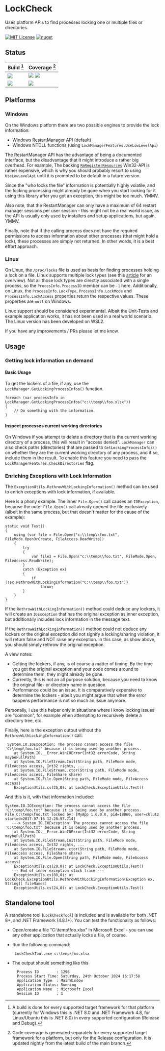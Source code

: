 # LockCheck

Uses platform APIs to find processes locking one or multiple files or directories.

[![MIT License](https://img.shields.io/github/license/cklutz/LockCheck?color=%230b0&style=flat-square)](https://github.com/cklutz/LockCheck/blob/master/LICENSE) 
[![nuget](https://img.shields.io/nuget/v/LockCheck?style=flat-square)](https://www.nuget.org/packages/LockCheck/)

## Status

<!--
Example for using the generaged bagdes:

![](https://cklutz.github.io/LockCheck/windows-net8.0-release/badge.svg?cache-control=max-age=300,private)](...)

Coverage badges are static files, include "cache-control" in url to make sure they refresh; values same as for GitHub badge.svg on builds

Here, we do not use them but rather generate them dynamically. In the end, this currently turns out to be more flexible and
easier overall.

Example:

[![](https://img.shields.io/badge/dynamic/json?url=https%3A%2F%2Fcklutz.github.io%2FLockCheck%2Fwindows-net8.0-release%2FSummary.json&query=%24.summary.linecoverage&label=net8.0&suffix=%25)]
-->

| Build [^1] | Coverage [^2] |
| -----------| --------------|
| [![](https://github.com/cklutz/LockCheck/workflows/Windows/badge.svg)](https://github.com/cklutz/LockCheck/actions?query=workflow%3AWindows) | [![](https://img.shields.io/badge/dynamic/json?url=https%3A%2F%2Fcklutz.github.io%2FLockCheck%2Fwindows-net8.0-release%2FSummary.json&query=%24.summary.linecoverage&label=net%208.0&suffix=%25)](https://cklutz.github.io/LockCheck/windows-net8.0-release) [![](https://img.shields.io/badge/dynamic/json?url=https%3A%2F%2Fcklutz.github.io%2FLockCheck%2Fwindows-net481-release%2FSummary.json&query=%24.summary.linecoverage&label=net%204.8&suffix=%25)](https://cklutz.github.io/LockCheck/windows-net481-release) |
| [![](https://github.com/cklutz/LockCheck/workflows/Ubuntu/badge.svg)](https://github.com/cklutz/LockCheck/actions?query=workflow%3AUbuntu) | [![](https://img.shields.io/badge/dynamic/json?url=https%3A%2F%2Fcklutz.github.io%2FLockCheck%2Fubuntu-net8.0-release%2FSummary.json&query=%24.summary.linecoverage&label=net%208.0&suffix=%25)](https://cklutz.github.io/LockCheck/ubuntu-net8.0-release) |

[^1]: A build is done for every supported target framework for that platform (currently for Windows this is .NET 8.0 and .NET Framework 4.8, for Linux/Ubuntu this is .NET 8.0) in every supported configuration (Release and Debug). 
[^2]: Code coverage is generated separately for every supported target framework for a platform, but only for the Release configuration. It is updated nightly from the latest build of the main branch.

## Platforms

### Windows

On the Windows platform there are two possible engines to provide the lock information:

* Windows RestartManager API (default)
* Windows NTDLL functions (using `LockManagerFeatures.UseLowLevelApi`)

The RestartManager API has the advantage of being a documented interface, but
the disadvantage that it might introduce a rather big overhead. For example,
The backing [`RmRegisterResources`](https://docs.microsoft.com/en-us/windows/win32/api/restartmanager/nf-restartmanager-rmregisterresources)
Win32-API is rather expensive, which is why you should probably resort to using `UseLowLevelApi` until
it is promoted to be default in a future version.

Since the "who locks the file" information is potentially highly volatile, and the
locking processing might already be gone when you start looking for it using this
library after you got an exception, this might be too much. YMMV.

Also note, that the RestartManager can only have a maximum of 64 restart manager
sessions per user session - this might not be a real world issue, as the API is
usually only used by installers and setup applications, but again, YMMV.

Finally, note that if the calling process does not have the required permissions to
access information about other processes (that might hold a lock), these processes
are simply not returned. In other words, it is a best effort approach.

### Linux

On Linux, the `/proc/locks` file is used as basis for finding processes holding a lock
on a file. Linux supports multiple lock types (see this [article](https://gavv.github.io/articles/file-locks/)
for an overview). Not all those lock types are directly associated with a single process,
so the `ProcesInfo.ProcessID` member can be `-1` here. Additionally, on Linux, the
`ProcessInfo.LockType`, `ProcessInfo.LockMode` and `ProcessInfo.LockAccess` properties
return the respective values. These properties are `null` on Windows.

Linux support should be considered experimental. Albeit the Unit-Tests and example application works,
it has not been used in a real world scenario. The Linux version has been developed on WSL2.

If you have any improvements / PRs please let me know.

## Usage

### Getting lock information on demand

#### Basic Usage

To get the lockers of a file, if any, use the `LockManager.GetLockingProcessInfos()` function.

```
foreach (var processInfo in LockManager.GetLockingProcessInfos("c:\\temp\\foo.xlsx"))
{
    // Do something with the information.
}
```

#### Inspect processes current working directories

On Windows if you attempt to delete a directory that is the current working directory of a
process, this will result in "access denied".
`LockManager` can also check paths (directories) that are passed to `GetLockingProcessInfos()`
on whether they are the current working directory of any process, and if so, include them
in the result.  To enable this feature you need to pass the `LockManagerFeatures.CheckDirectories`
flag.

### Enriching Exceptions with Lock Information

The `ExceptionUtils.RethrowWithLockingInformation()` method can be used to enrich exceptions
with lock information, if available.

Here is a phony example. The inner `File.Open()` call causes an `IOException`, because the outer
`File.Open()` call already opened the file exclusively (albeit in the same process, but that
doesn't matter for the cause of the example):

```
static void Test()
{
    using (var file = File.Open("c:\\temp\\foo.txt", FileMode.OpenOrCreate, FileAccess.ReadWrite))
    {
        try
        {
            var file2 = File.Open("c:\\temp\\foo.txt", FileMode.Open, FileAccess.ReadWrite);
        }
        catch (Exception ex)
        {
            if (!ex.RethrowWithLockingInformation("C:\\temp\\foo.txt"))
                throw;
        }
    }
}
```

If the `RethrowWithLockingInformation()` method could deduce any lockers, it will create an `IOException`
that has the original exception as inner exception, but additionally includes lock information in the
message text.

If the `RethrowWithLockingInformation()` method could not deduce any lockers or the original exception
did not signify a locking/sharing violation, it will return false and NOT raise any exception. In this
case, as show above, you should simply rethrow the original exception.

A view notes:

* Getting the lockers, if any, is of course a matter of timing. By the time you got the original exception
  and your code comes around to determine them, they might already be gone.
* Currently, this is not an all purpose solution, because you need to know the original file- or directory
  name in question.
* Performance could be an issue. It is comparatively expensive to determine the lockers - albeit you might
  argue that when the error happens performance is not so much an issue anymore.

Personally, I use this helper only in situations where I know locking issues are "common", for example
when attempting to recursively delete a directory tree, etc.

Finally, here is the exception output without the `RethrowWithLockingInformation()` call:

     System.IO.IOException: The process cannot access the file 'C:\temp\foo.txt' because it is being used by another process.
        at System.IO.__Error.WinIOError(Int32 errorCode, String maybeFullPath)
        at System.IO.FileStream.Init(String path, FileMode mode, FileAccess access, Int32 rights, ...
        at System.IO.FileStream..ctor(String path, FileMode mode, FileAccess access, FileShare share)
        at System.IO.File.Open(String path, FileMode mode, FileAccess access)
        ExceptionUtils.cs(25,0): at LockCheck.ExceptionUtils.Test()

And this is it, with that information included:

    System.IO.IOException: The process cannot access the file 'C:\temp\foo.txt' because it is being used by another process.
    File C:\temp\foo.txt locked by: [MyApp 1.0.0.0, pid=18860, user=cklutz started=2017-07-16 12:28:57.714]
       ---> System.IO.IOException: The process cannot access the file 'C:\temp\foo.txt' because it is being used by another process.
        at System.IO.__Error.WinIOError(Int32 errorCode, String maybeFullPath)
        at System.IO.FileStream.Init(String path, FileMode mode, FileAccess access, Int32 rights, ...
        at System.IO.FileStream..ctor(String path, FileMode mode, FileAccess access, FileShare share)
        at System.IO.File.Open(String path, FileMode mode, FileAccess access)
        ExceptionUtils.cs(20,0): at LockCheck.ExceptionUtils.Test()
       --- End of inner exception stack trace ---
        ExceptionUtils.cs(80,0): at LockCheck.ExceptionUtils.RethrowWithLockingInformation(Exception ex, String[] fileNames)
        ExceptionUtils.cs(24,0): at LockCheck.ExceptionUtils.Test()

## Standalone tool

A standalone tool (`LockCheckTool`) is included and is available for both .NET 8+, and .NET Framework (4.8.1+).
You can test the functionality as follows:

* Open/create a file "C:\temp\foo.xlsx" in Microsoft Excel - you can use any other application that actually locks a file, of course.
* Run the following command: 

       LockCheckTool.exe c:\temp\foo.xlsx
  
* The output should something like this

        Process ID        : 1296
        Process Start Time: Saturday, 24th October 2024 16:17:58
        Application Type  : MainWindow
        Application Status: Running
        Application Name  : Microsoft Excel
        Session ID        : 1

